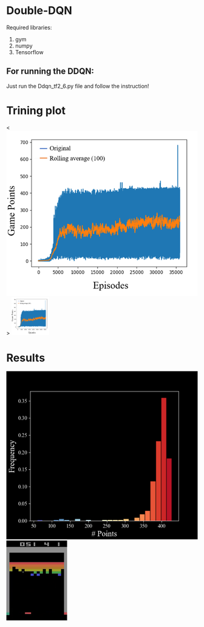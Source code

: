# Double-DQN

Required libraries:
1) gym 
2) numpy 
3) Tensorflow 

## For running the DDQN:
Just run the Ddqn_tf2_6.py file and follow the instruction!

# Trining plot
<![IMAGE_DESCRIPTION](plots/Training.PNG)>
<img src="plots/Training.PNG" width="100" height="100">
# Results

![IMAGE_DESCRIPTION](plots/Histogram.png)
![Alt Text](plots/gif.gif)
